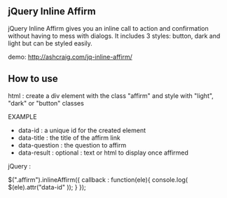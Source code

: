 ## jQuery Inline Affirm

jQuery Inline Affirm gives you an inline call to action and confirmation without having to mess with dialogs. It includes 3 styles: button, dark and light but can be styled easily.

demo: http://ashcraig.com/jq-inline-affirm/

## How to use

html : create a div element with the class "affirm" and style with "light", "dark" or "button" classes

EXAMPLE 

<div class="affirm button" data-id="1111" data-title="Save" data-question="Save this document?"></div>

- data-id : a unique id for the created element
- data-title : the title of the affirm link
- data-question : the question to affirm
- data-result : optional : text or html to display once affirmed

jQuery :

$(".affirm").inlineAffirm({
	callback : function(ele){
		console.log( $(ele).attr("data-id" ));
	}
});


